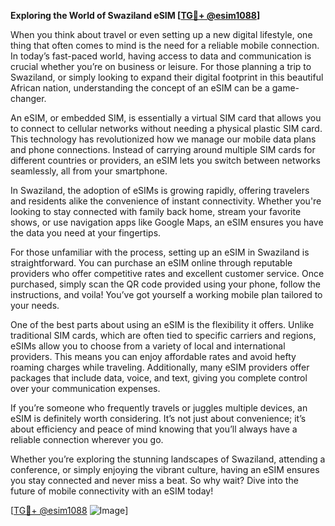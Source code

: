 **Exploring the World of Swaziland eSIM [[TG💪+ @esim1088](https://t.me/s/esim1088)]**

When you think about travel or even setting up a new digital lifestyle, one thing that often comes to mind is the need for a reliable mobile connection. In today’s fast-paced world, having access to data and communication is crucial whether you’re on business or leisure. For those planning a trip to Swaziland, or simply looking to expand their digital footprint in this beautiful African nation, understanding the concept of an eSIM can be a game-changer.

An eSIM, or embedded SIM, is essentially a virtual SIM card that allows you to connect to cellular networks without needing a physical plastic SIM card. This technology has revolutionized how we manage our mobile data plans and phone connections. Instead of carrying around multiple SIM cards for different countries or providers, an eSIM lets you switch between networks seamlessly, all from your smartphone.

In Swaziland, the adoption of eSIMs is growing rapidly, offering travelers and residents alike the convenience of instant connectivity. Whether you're looking to stay connected with family back home, stream your favorite shows, or use navigation apps like Google Maps, an eSIM ensures you have the data you need at your fingertips. 

For those unfamiliar with the process, setting up an eSIM in Swaziland is straightforward. You can purchase an eSIM online through reputable providers who offer competitive rates and excellent customer service. Once purchased, simply scan the QR code provided using your phone, follow the instructions, and voila! You’ve got yourself a working mobile plan tailored to your needs.

One of the best parts about using an eSIM is the flexibility it offers. Unlike traditional SIM cards, which are often tied to specific carriers and regions, eSIMs allow you to choose from a variety of local and international providers. This means you can enjoy affordable rates and avoid hefty roaming charges while traveling. Additionally, many eSIM providers offer packages that include data, voice, and text, giving you complete control over your communication expenses.

If you’re someone who frequently travels or juggles multiple devices, an eSIM is definitely worth considering. It’s not just about convenience; it’s about efficiency and peace of mind knowing that you’ll always have a reliable connection wherever you go. 

Whether you’re exploring the stunning landscapes of Swaziland, attending a conference, or simply enjoying the vibrant culture, having an eSIM ensures you stay connected and never miss a beat. So why wait? Dive into the future of mobile connectivity with an eSIM today!

[[TG💪+ @esim1088](https://t.me/s/esim1088) ![Image](https://i.postimg.cc/Y0z9fWf4/image.png)]